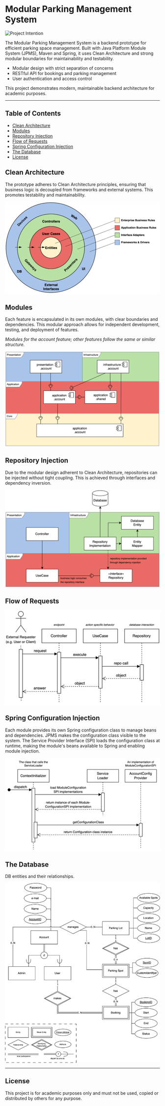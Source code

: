 # Modular Parking Management System
![Project Intention](img/DriverUsesSystem.jpg)

The Modular Parking Management System is a backend prototype for efficient parking space management. Built with Java Platform Module System (JPMS), Maven and Spring, it uses Clean Architecture and strong modular boundaries for maintainability and testability.

- Modular design with strict separation of concerns
- RESTful API for bookings and parking management
- User authentication and access control

This project demonstrates modern, maintainable backend architecture for academic purposes.

---

## Table of Contents
- [Clean Architecture](#clean-architecture)
- [Modules](#modules)
- [Repository Injection](#repository-injection)
- [Flow of Requests](#flow-of-requests)
- [Spring Configuration Injection](#spring-configuration-injection)
- [The Database](#the-database)
- [License](#license)

## Clean Architecture
The prototype adheres to Clean Architecture principles, ensuring that business logic is decoupled from frameworks and external systems. This promotes testability and maintainability.

![Clean Architecture Diagram](img/clean-architecture.png)

## Modules
Each feature is encapsulated in its own modules, with clear boundaries and dependencies. This modular approach allows for independent development, testing, and deployment of features.

*Modules for the account feature; other features follow the same or similar structure.*

![Account Modules Diagram](img/arch-account-modules.png)

## Repository Injection
Due to the modular design adherent to Clean Architecture, repositories can be injected without tight coupling. This is achieved through interfaces and dependency inversion.

![Repository Injection Diagram](img/di-db.png)

## Flow of Requests

![Flow of Requests Diagram](img/request-sequence.png)

## Spring Configuration Injection
Each module provides its own Spring configuration class to manage beans and dependencies. JPMS makes the configuration class visible to the system. The Service Provider Interface (SPI) loads the configuration class at runtime, making the module's beans available to Spring and enabling module injection.

![Spring Configuration Injection Diagram](img/spi-spring.png)

## The Database
DB entities and their relationships.

![Database Diagram](img/database-entities.png)

---

## License

This project is for academic purposes only and must not be used, copied or distributed by others for any purpose.
